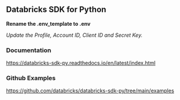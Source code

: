 ## Databricks SDK for Python

**Rename the .env_template to .env**

*Update the Profile, Account ID, Client ID and Secret Key.*

### Documentation

https://databricks-sdk-py.readthedocs.io/en/latest/index.html

### Github Examples

https://github.com/databricks/databricks-sdk-py/tree/main/examples

